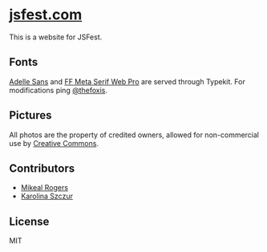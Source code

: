 # [jsfest.com](http://www.jsfest.com/)

This is a website for JSFest.

## Fonts
[Adelle Sans](https://typekit.com/fonts/adelle-sans) and [FF Meta Serif Web Pro](https://typekit.com/fonts/ff-meta-serif-web-pro) are served through Typekit. For modifications ping [@thefoxis](https://github.com/thefoxis).

## Pictures
All photos are the property of credited owners, allowed for non-commercial use by [Creative Commons](http://creativecommons.org/).

## Contributors

* [Mikeal Rogers](https://github.com/mikeal)
* [Karolina Szczur](https://github.com/thefoxis)

## License
MIT
